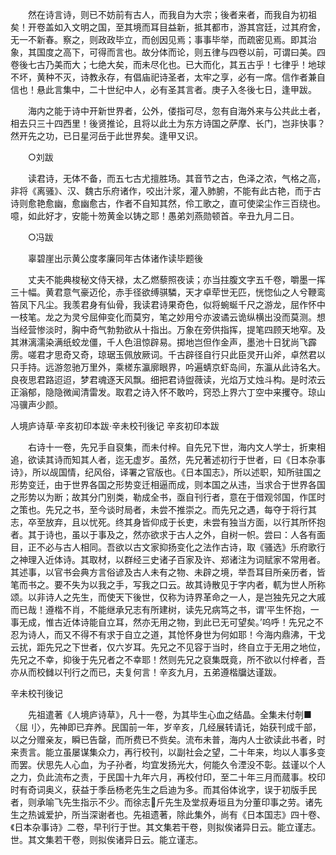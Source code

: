 <!-- { "loadSidebar": true } -->
　　然在诗言诗，则已不妨前有古人，而我自为大宗；後者来者，而我自为初祖矣！开卷盖如入文明之国，至其境而耳目益新，抵其都市，游其宫廷，过其府舍，无一不新春。察之，则政政毕立，而创因见焉；事事毕举，而疏密见焉。即其治象，其国度之高下，可得而言也。故分体而论，则五律与四卷以前，可谓曰美。四卷後七古乃美而大；七绝大矣，而未尽化也。已大而化，其五古乎！七律乎！地球不坏，黄种不灭，诗教永存，有倡庙祀诗圣者，太牢之享，必有一席。信作者兼自信也！悬此言集中，二十世纪中人，必有圣其言者。庚子入冬後七日，逢甲跋。

　　海内之能于诗中开新世界者，公外，偻指可尽，忽有自海外来与公共此土者，相去只三十四西里！後贤推论，且将以此土为东方诗国之萨摩、长门，岂非快事？然开先之功，已日星河岳于此世界矣。逢甲又识。

　　○刘跋

　　读君诗，无体不备，而五七古尤擅胜场。其音节之古，色泽之浓，气格之高，非将《离骚》、汉、魏古乐府诸作，咬出汁浆，灌入肺腑，不能有此古艳，而于古诗则愈艳愈幽，愈幽愈古，作者不自知其然，伶工歌之，直可使梁尘作三百绕也。噫，如此好才，安能十笏黄金以铸之耶！愚弟刘燕勋顿首。辛丑九月二日。

　　○冯跋

　　辜碧崖出示黄公度孝廉同年古体诸作读毕题後

　　丈夫不能典梭秘文侍天禄，太乙燃藜照夜读；亦当拄腹文字五千卷，嚼墨一挥三十幅。黄君意气豪迈伦，赤手径欲缚骐驎，天才卓荦世无匹，恍惚仙之人兮鞭鸾笞凤下凡尘。我羡君身有仙骨，我读君诗果奇色，似将蜿蜒千尺之游龙，屈作怀中一枝笔。龙之为灵兮屈伸变化而莫穷，笔之妙用兮亦波谲云诡纵横出没而莫测。想当经营惨淡时，胸中奇气勃勃欲从十指出。万象在旁供指挥，提笔四顾天地窄。及其淋漓濡染满纸蛟龙僵，千人色沮惊辟易。掷地岂但作金声，墨池十日犹尚飞霹雳。嗟君才思奇又奇，琼琚玉佩放厥词。千古辟径自行只此臣灵开山斧，卓然君以只手持。远游忽驰万里外，乘槎东瀛廓眼界，吟遍蜻京虾岛间，东瀛从此诗名大。良夜思君路迢迢，梦君魂逐天风飘。细把君诗盥薇读，光焰万丈烛斗构。是时浓云正滃郁，隐隐微闻清雷发。取君之诗入怀不敢吟，窍恐上界六丁空中来攫夺。琼山冯骥声少颜。


人境庐诗草·辛亥初印本跋·辛未校刊後记 
辛亥初印本跋

　　右诗十一卷，先兄手自裒集，而未付梓。自先兄下世，海内文人学士，折柬相追，欲读其诗而知其人者，迄无虚岁。虽然，先兄著述初行于世者，曰《日本杂事诗》，所以觇国情，纪风俗，译署之官版也。《日本国志》，所以述职，知所驻国之形势变迁，由于世界各国之形势变迁相逼而成，则本国之从违，当求合于世界各国之形势以为断；故其分门别类，勒成全书，亟自刊行者，意在于借观邻国，作匡时之策也。先兄之书，至今谈时局者，未尝不推崇之。而先兄之遇，每夺于将行其志，卒至放弃，且以忧死。终其身皆仰成于长吏，未尝有独当方面，以行其所怀抱者。其于诗也，虽以于事及之，然亦欲求于古人之外，自树一帜。尝曰：人各有面目，正不必与古人相同。吾欲以古文家抑扬变化之法作古诗，取《骚选》乐府歌行之神理入近体诗。其取材，以群经三史诸子百家及许、郑诸注为词赋家不常用者。其述事，以官书会典方言俗谚及古人未有之物、未辟之境，举吾耳目所亲历者，皆笔而书之。要不失为以我之手，写我之口云。故其诗散见于字内者，軏为世人所称颂。以非诗人之先生，而使天下後世，仅称为诗界革命之一人，是岂独先兄之大戚而已哉！遵楷不肖，不能继承兄志有所建树，读先兄病笃之书，谓‘平生怀抱，一事无成，惟古近体诗能自立耳，然亦无用之物，到此已无可望矣。’呜呼！先兄之不忍为诗人，而又不得不有求于自立之道，其怆怀身世为何如耶！今海内鼎沸，干戈云扰，距先兄之下世者，仅六岁耳。先兄之不见容于当时，终自立于无用之地位，先兄之不幸，抑後于先兄者之不幸耶！然则先兄之裒集既竟，所不欲以付梓者，吾亦从而校雠以刊行之而已，夫复何言！辛亥九月，五弟遵楷牖达谨跋。


辛未校刊後记

　　先祖遣著《人境庐诗草》，凡十一卷，为其毕生心血之结晶。全集未付剞■〈屈刂〉，先神即已弃养。民国前一年，岁辛亥，几经展转请讬，始获刊成千部，以之分赠亲友，瞬已告罄，而所费已不赀矣。流布未普，海内人士欲读此书者，时来责言。能立虽屡谋集众力，再行校刊，以副社会之望，二十年来，均以人事多变而罢。伏思先人心血，为子孙者，均宜发扬光大，何能久令湮没不彰。兹谨以个人之力，负此流布之责，于民国十九年六月，再校付印，至二十年三月而蒇事。校印时有奇词奥义，获益于季岳杨老先生之启迪为多。而其俗体讹字，误于初版手民者，则承喻飞先生指示不少。而徐志斤先生及堂叔寿垣且为分董印事之劳。诸先生之热诚爱护，所当深谢者也。先祖遗著，除此集外，尚有《日本国志》四十卷、《日本杂事诗》二卷，早刊行于世。其文集若干卷，则拟俟诸异日云。能立谨志。世。其文集若干卷，则拟俟诸异日云。能立谨志。

 
  
